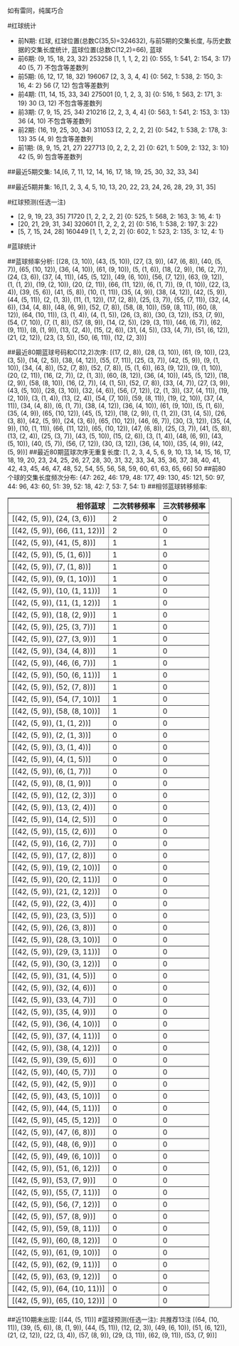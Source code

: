 <!-- 
.. title: 大乐透15105期(2015-09-09)数据分析报告
.. slug: dlott-15105-2015-09-09-report
.. date: 2015-09-10 08:00:00 UTC+08:00
.. tags: Lottery
.. link: 
.. description: 
.. type: text
-->

如有雷同，纯属巧合

<!-- TEASER_END-->

#红球统计

- 前N期: 红球, 红球位置(总数C(35,5)=324632), 与前5期的交集长度, 与历史数据的交集长度统计, 蓝球位置(总数C(12,2)=66), 蓝球
- 前6期: (9, 15, 18, 23, 32) 253258 [1, 1, 1, 2, 2] {0: 555, 1: 541, 2: 154, 3: 17} 40 (5, 7) 不包含等差数列
- 前5期: (6, 12, 17, 18, 32) 196067 [2, 3, 3, 4, 4] {0: 562, 1: 538, 2: 150, 3: 16, 4: 2} 56 (7, 12) 包含等差数列
- 前4期: (11, 14, 15, 33, 34) 275001 [0, 1, 2, 3, 3] {0: 516, 1: 563, 2: 171, 3: 19} 30 (3, 12) 不包含等差数列
- 前3期: (7, 9, 15, 25, 34) 210216 [2, 2, 3, 4, 4] {0: 563, 1: 541, 2: 153, 3: 13} 36 (4, 10) 不包含等差数列
- 前2期: (16, 19, 25, 30, 34) 311053 [2, 2, 2, 2, 2] {0: 542, 1: 538, 2: 178, 3: 13} 35 (4, 9) 包含等差数列
- 前1期: (8, 9, 15, 21, 27) 227713 [0, 2, 2, 2, 2] {0: 621, 1: 509, 2: 132, 3: 10} 42 (5, 9) 包含等差数列

##最近5期交集:
14,[6, 7, 11, 12, 14, 16, 17, 18, 19, 25, 30, 32, 33, 34]

##最近5期并集:
16,[1, 2, 3, 4, 5, 10, 13, 20, 22, 23, 24, 26, 28, 29, 31, 35]

#红球预测(任选一注)

- [2, 9, 19, 23, 35] 71720 [1, 2, 2, 2, 2] {0: 525, 1: 568, 2: 163, 3: 16, 4: 1}
- [20, 21, 29, 31, 34] 320601 [1, 2, 2, 2, 2] {0: 516, 1: 538, 2: 197, 3: 22}
- [5, 7, 15, 24, 28] 160449 [1, 1, 2, 2, 2] {0: 602, 1: 523, 2: 135, 3: 12, 4: 1}

#蓝球统计

##蓝球频率分析:
[(28, (3, 10)), (43, (5, 10)), (27, (3, 9)), (47, (6, 8)), (40, (5, 7)), (65, (10, 12)), (36, (4, 10)), (61, (9, 10)), (5, (1, 6)), (18, (2, 9)), (16, (2, 7)), (24, (3, 6)), (37, (4, 11)), (45, (5, 12)), (49, (6, 10)), (56, (7, 12)), (63, (9, 12)), (1, (1, 2)), (19, (2, 10)), (20, (2, 11)), (66, (11, 12)), (6, (1, 7)), (9, (1, 10)), (22, (3, 4)), (39, (5, 6)), (41, (5, 8)), (10, (1, 11)), (35, (4, 9)), (38, (4, 12)), (42, (5, 9)), (44, (5, 11)), (2, (1, 3)), (11, (1, 12)), (17, (2, 8)), (25, (3, 7)), (55, (7, 11)), (32, (4, 6)), (34, (4, 8)), (48, (6, 9)), (52, (7, 8)), (58, (8, 10)), (59, (8, 11)), (60, (8, 12)), (64, (10, 11)), (3, (1, 4)), (4, (1, 5)), (26, (3, 8)), (30, (3, 12)), (53, (7, 9)), (54, (7, 10)), (7, (1, 8)), (57, (8, 9)), (14, (2, 5)), (29, (3, 11)), (46, (6, 7)), (62, (9, 11)), (8, (1, 9)), (13, (2, 4)), (15, (2, 6)), (31, (4, 5)), (33, (4, 7)), (51, (6, 12)), (21, (2, 12)), (23, (3, 5)), (50, (6, 11)), (12, (2, 3))]

##最近80期蓝球号码和C(12,2)次序:
[(17, (2, 8)), (28, (3, 10)), (61, (9, 10)), (23, (3, 5)), (14, (2, 5)), (38, (4, 12)), (55, (7, 11)), (25, (3, 7)), (42, (5, 9)), (9, (1, 10)), (34, (4, 8)), (52, (7, 8)), (52, (7, 8)), (5, (1, 6)), (63, (9, 12)), (9, (1, 10)), (20, (2, 11)), (16, (2, 7)), (2, (1, 3)), (60, (8, 12)), (36, (4, 10)), (45, (5, 12)), (18, (2, 9)), (58, (8, 10)), (16, (2, 7)), (4, (1, 5)), (52, (7, 8)), (33, (4, 7)), (27, (3, 9)), (43, (5, 10)), (28, (3, 10)), (32, (4, 6)), (56, (7, 12)), (2, (1, 3)), (37, (4, 11)), (19, (2, 10)), (3, (1, 4)), (13, (2, 4)), (54, (7, 10)), (59, (8, 11)), (19, (2, 10)), (37, (4, 11)), (34, (4, 8)), (6, (1, 7)), (38, (4, 12)), (36, (4, 10)), (61, (9, 10)), (5, (1, 6)), (35, (4, 9)), (65, (10, 12)), (45, (5, 12)), (18, (2, 9)), (1, (1, 2)), (31, (4, 5)), (26, (3, 8)), (42, (5, 9)), (24, (3, 6)), (65, (10, 12)), (46, (6, 7)), (30, (3, 12)), (35, (4, 9)), (10, (1, 11)), (66, (11, 12)), (65, (10, 12)), (47, (6, 8)), (25, (3, 7)), (41, (5, 8)), (13, (2, 4)), (25, (3, 7)), (43, (5, 10)), (15, (2, 6)), (3, (1, 4)), (48, (6, 9)), (43, (5, 10)), (40, (5, 7)), (56, (7, 12)), (30, (3, 12)), (36, (4, 10)), (35, (4, 9)), (42, (5, 9))]
##最近80期蓝球次序无重复长度:
[1, 2, 3, 4, 5, 6, 9, 10, 13, 14, 15, 16, 17, 18, 19, 20, 23, 24, 25, 26, 27, 28, 30, 31, 32, 33, 34, 35, 36, 37, 38, 40, 41, 42, 43, 45, 46, 47, 48, 52, 54, 55, 56, 58, 59, 60, 61, 63, 65, 66] 50
##前80个球的交集长度频次分布:
{47: 262, 46: 179, 48: 177, 49: 130, 45: 121, 50: 97, 44: 96, 43: 60, 51: 39, 52: 18, 42: 7, 53: 7, 54: 1}
##相邻蓝球转移频率:
<table border="1" class="table table-striped dataframe">
  <thead>
    <tr style="text-align: right;">
      <th>相邻蓝球</th>
      <th>二次转移频率</th>
      <th>三次转移频率</th>
    </tr>
  </thead>
  <tbody>
    <tr>
      <td>[(42, (5, 9)), (24, (3, 6))]</td>
      <td>2</td>
      <td>0</td>
    </tr>
    <tr>
      <td>[(42, (5, 9)), (66, (11, 12))]</td>
      <td>2</td>
      <td>0</td>
    </tr>
    <tr>
      <td>[(42, (5, 9)), (41, (5, 8))]</td>
      <td>1</td>
      <td>1</td>
    </tr>
    <tr>
      <td>[(42, (5, 9)), (5, (1, 6))]</td>
      <td>1</td>
      <td>0</td>
    </tr>
    <tr>
      <td>[(42, (5, 9)), (7, (1, 8))]</td>
      <td>1</td>
      <td>0</td>
    </tr>
    <tr>
      <td>[(42, (5, 9)), (9, (1, 10))]</td>
      <td>1</td>
      <td>0</td>
    </tr>
    <tr>
      <td>[(42, (5, 9)), (10, (1, 11))]</td>
      <td>1</td>
      <td>0</td>
    </tr>
    <tr>
      <td>[(42, (5, 9)), (11, (1, 12))]</td>
      <td>1</td>
      <td>0</td>
    </tr>
    <tr>
      <td>[(42, (5, 9)), (18, (2, 9))]</td>
      <td>1</td>
      <td>0</td>
    </tr>
    <tr>
      <td>[(42, (5, 9)), (25, (3, 7))]</td>
      <td>1</td>
      <td>0</td>
    </tr>
    <tr>
      <td>[(42, (5, 9)), (27, (3, 9))]</td>
      <td>1</td>
      <td>0</td>
    </tr>
    <tr>
      <td>[(42, (5, 9)), (34, (4, 8))]</td>
      <td>1</td>
      <td>0</td>
    </tr>
    <tr>
      <td>[(42, (5, 9)), (46, (6, 7))]</td>
      <td>1</td>
      <td>0</td>
    </tr>
    <tr>
      <td>[(42, (5, 9)), (50, (6, 11))]</td>
      <td>1</td>
      <td>0</td>
    </tr>
    <tr>
      <td>[(42, (5, 9)), (52, (7, 8))]</td>
      <td>1</td>
      <td>0</td>
    </tr>
    <tr>
      <td>[(42, (5, 9)), (54, (7, 10))]</td>
      <td>1</td>
      <td>0</td>
    </tr>
    <tr>
      <td>[(42, (5, 9)), (58, (8, 10))]</td>
      <td>1</td>
      <td>0</td>
    </tr>
    <tr>
      <td>[(42, (5, 9)), (1, (1, 2))]</td>
      <td>0</td>
      <td>0</td>
    </tr>
    <tr>
      <td>[(42, (5, 9)), (2, (1, 3))]</td>
      <td>0</td>
      <td>0</td>
    </tr>
    <tr>
      <td>[(42, (5, 9)), (3, (1, 4))]</td>
      <td>0</td>
      <td>0</td>
    </tr>
    <tr>
      <td>[(42, (5, 9)), (4, (1, 5))]</td>
      <td>0</td>
      <td>0</td>
    </tr>
    <tr>
      <td>[(42, (5, 9)), (6, (1, 7))]</td>
      <td>0</td>
      <td>0</td>
    </tr>
    <tr>
      <td>[(42, (5, 9)), (8, (1, 9))]</td>
      <td>0</td>
      <td>0</td>
    </tr>
    <tr>
      <td>[(42, (5, 9)), (12, (2, 3))]</td>
      <td>0</td>
      <td>0</td>
    </tr>
    <tr>
      <td>[(42, (5, 9)), (13, (2, 4))]</td>
      <td>0</td>
      <td>0</td>
    </tr>
    <tr>
      <td>[(42, (5, 9)), (14, (2, 5))]</td>
      <td>0</td>
      <td>0</td>
    </tr>
    <tr>
      <td>[(42, (5, 9)), (15, (2, 6))]</td>
      <td>0</td>
      <td>0</td>
    </tr>
    <tr>
      <td>[(42, (5, 9)), (16, (2, 7))]</td>
      <td>0</td>
      <td>0</td>
    </tr>
    <tr>
      <td>[(42, (5, 9)), (17, (2, 8))]</td>
      <td>0</td>
      <td>0</td>
    </tr>
    <tr>
      <td>[(42, (5, 9)), (19, (2, 10))]</td>
      <td>0</td>
      <td>0</td>
    </tr>
    <tr>
      <td>[(42, (5, 9)), (20, (2, 11))]</td>
      <td>0</td>
      <td>0</td>
    </tr>
    <tr>
      <td>[(42, (5, 9)), (21, (2, 12))]</td>
      <td>0</td>
      <td>0</td>
    </tr>
    <tr>
      <td>[(42, (5, 9)), (22, (3, 4))]</td>
      <td>0</td>
      <td>0</td>
    </tr>
    <tr>
      <td>[(42, (5, 9)), (23, (3, 5))]</td>
      <td>0</td>
      <td>0</td>
    </tr>
    <tr>
      <td>[(42, (5, 9)), (26, (3, 8))]</td>
      <td>0</td>
      <td>0</td>
    </tr>
    <tr>
      <td>[(42, (5, 9)), (28, (3, 10))]</td>
      <td>0</td>
      <td>0</td>
    </tr>
    <tr>
      <td>[(42, (5, 9)), (29, (3, 11))]</td>
      <td>0</td>
      <td>0</td>
    </tr>
    <tr>
      <td>[(42, (5, 9)), (30, (3, 12))]</td>
      <td>0</td>
      <td>0</td>
    </tr>
    <tr>
      <td>[(42, (5, 9)), (31, (4, 5))]</td>
      <td>0</td>
      <td>0</td>
    </tr>
    <tr>
      <td>[(42, (5, 9)), (32, (4, 6))]</td>
      <td>0</td>
      <td>0</td>
    </tr>
    <tr>
      <td>[(42, (5, 9)), (33, (4, 7))]</td>
      <td>0</td>
      <td>0</td>
    </tr>
    <tr>
      <td>[(42, (5, 9)), (35, (4, 9))]</td>
      <td>0</td>
      <td>0</td>
    </tr>
    <tr>
      <td>[(42, (5, 9)), (36, (4, 10))]</td>
      <td>0</td>
      <td>0</td>
    </tr>
    <tr>
      <td>[(42, (5, 9)), (37, (4, 11))]</td>
      <td>0</td>
      <td>0</td>
    </tr>
    <tr>
      <td>[(42, (5, 9)), (38, (4, 12))]</td>
      <td>0</td>
      <td>0</td>
    </tr>
    <tr>
      <td>[(42, (5, 9)), (39, (5, 6))]</td>
      <td>0</td>
      <td>0</td>
    </tr>
    <tr>
      <td>[(42, (5, 9)), (40, (5, 7))]</td>
      <td>0</td>
      <td>0</td>
    </tr>
    <tr>
      <td>[(42, (5, 9)), (42, (5, 9))]</td>
      <td>0</td>
      <td>0</td>
    </tr>
    <tr>
      <td>[(42, (5, 9)), (43, (5, 10))]</td>
      <td>0</td>
      <td>0</td>
    </tr>
    <tr>
      <td>[(42, (5, 9)), (44, (5, 11))]</td>
      <td>0</td>
      <td>0</td>
    </tr>
    <tr>
      <td>[(42, (5, 9)), (45, (5, 12))]</td>
      <td>0</td>
      <td>0</td>
    </tr>
    <tr>
      <td>[(42, (5, 9)), (47, (6, 8))]</td>
      <td>0</td>
      <td>0</td>
    </tr>
    <tr>
      <td>[(42, (5, 9)), (48, (6, 9))]</td>
      <td>0</td>
      <td>0</td>
    </tr>
    <tr>
      <td>[(42, (5, 9)), (49, (6, 10))]</td>
      <td>0</td>
      <td>0</td>
    </tr>
    <tr>
      <td>[(42, (5, 9)), (51, (6, 12))]</td>
      <td>0</td>
      <td>0</td>
    </tr>
    <tr>
      <td>[(42, (5, 9)), (53, (7, 9))]</td>
      <td>0</td>
      <td>0</td>
    </tr>
    <tr>
      <td>[(42, (5, 9)), (55, (7, 11))]</td>
      <td>0</td>
      <td>0</td>
    </tr>
    <tr>
      <td>[(42, (5, 9)), (56, (7, 12))]</td>
      <td>0</td>
      <td>0</td>
    </tr>
    <tr>
      <td>[(42, (5, 9)), (57, (8, 9))]</td>
      <td>0</td>
      <td>0</td>
    </tr>
    <tr>
      <td>[(42, (5, 9)), (59, (8, 11))]</td>
      <td>0</td>
      <td>0</td>
    </tr>
    <tr>
      <td>[(42, (5, 9)), (60, (8, 12))]</td>
      <td>0</td>
      <td>0</td>
    </tr>
    <tr>
      <td>[(42, (5, 9)), (61, (9, 10))]</td>
      <td>0</td>
      <td>0</td>
    </tr>
    <tr>
      <td>[(42, (5, 9)), (62, (9, 11))]</td>
      <td>0</td>
      <td>0</td>
    </tr>
    <tr>
      <td>[(42, (5, 9)), (63, (9, 12))]</td>
      <td>0</td>
      <td>0</td>
    </tr>
    <tr>
      <td>[(42, (5, 9)), (64, (10, 11))]</td>
      <td>0</td>
      <td>0</td>
    </tr>
    <tr>
      <td>[(42, (5, 9)), (65, (10, 12))]</td>
      <td>0</td>
      <td>0</td>
    </tr>
  </tbody>
</table>
##近110期未出现:
[(44, (5, 11))]
#蓝球预测(任选一注):
共推荐13注
[(64, (10, 11)), (39, (5, 6)), (8, (1, 9)), (44, (5, 11)), (12, (2, 3)), (49, (6, 10)), (51, (6, 12)), (21, (2, 12)), (22, (3, 4)), (57, (8, 9)), (29, (3, 11)), (62, (9, 11)), (53, (7, 9))]

